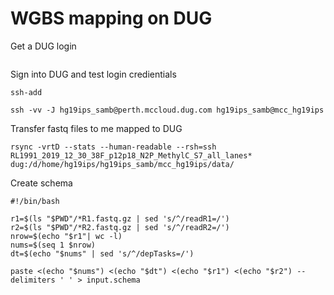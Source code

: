 # WGBS mapping on DUG

Get a DUG login
```

```

Sign into DUG and test login credientials
```
ssh-add 

ssh -vv -J hg19ips_samb@perth.mccloud.dug.com hg19ips_samb@mcc_hg19ips
```

Transfer fastq files to me mapped to DUG
```
rsync -vrtD --stats --human-readable --rsh=ssh RL1991_2019_12_30_38F_p12p18_N2P_MethylC_S7_all_lanes* dug:/d/home/hg19ips/hg19ips_samb/mcc_hg19ips/data/
```



Create schema
```
#!/bin/bash

r1=$(ls "$PWD"/*R1.fastq.gz | sed 's/^/readR1=/')
r2=$(ls "$PWD"/*R2.fastq.gz | sed 's/^/readR2=/')
nrow=$(echo "$r1"| wc -l)
nums=$(seq 1 $nrow)
dt=$(echo "$nums" | sed 's/^/depTasks=/')

paste <(echo "$nums") <(echo "$dt") <(echo "$r1") <(echo "$r2") --delimiters ' ' > input.schema

```

